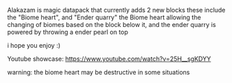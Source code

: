 Alakazam is magic datapack that currently adds 2 new blocks these include the "Biome heart", and "Ender quarry" the Biome heart allowing the changing of biomes based on the block below it, and the ender quarry is powered by throwing a ender pearl on top

i hope you enjoy :)


Youtube showcase: https://www.youtube.com/watch?v=25H__sgKDYY

warning: the biome heart may be destructive in some situations
